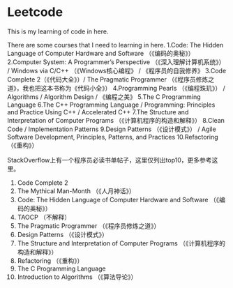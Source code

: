 # Leetcode
This is my learning of code in here.




There are some courses that I need to learning in here.
1.Code: The Hidden Language of Computer Hardware and Software （《编码的奥秘》）
2.Computer System: A Programmer’s Perspective （《深入理解计算机系统》） / Windows via C/C++ （《Windows核心编程》 / 《程序员的自我修养》
3.Code Complete 2（《代码大全》）/ The Pragmatic Programmer （《程序员修炼之道》，我也把这本书称为《代码小全》）
4.Programming Pearls （《编程珠玑》） / Algorithms / Algorithm Design / 《编程之美》
5.The C Programming Language
6.The C++ Programming Language / Programming: Principles and Practice Using C++ / Accelerated C++
7.The Structure and Interpretation of Computer Programs （《计算机程序的构造和解释》）
8.Clean Code / Implementation Patterns
9.Design Patterns （《设计模式》） / Agile Software Development, Principles, Patterns, and Practices
10.Refactoring （《重构》） 


StackOverflow上有一个程序员必读书单帖子，这里仅列出top10，更多参考这里。

   1. Code Complete 2
   2. The Mythical Man-Month （《人月神话》）
   3. Code: The Hidden Language of Computer Hardware and Software （《编码的奥秘》）
   4. TAOCP （不解释）
   5. The Pragmatic Programmer （《程序员修炼之道》）
   6. Design Patterns （《设计模式》）
   7. The Structure and Interpretation of Computer Programs （《计算机程序的构造和解释》）
   8. Refactoring （《重构》）
   9. The C Programming Language
   10. Introduction to Algorithms （《算法导论》） 
